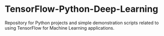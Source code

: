 # TensorFlow-Python-Deep-Learning
Repository for Python projects and simple demonstration scripts related to using TensorFlow for Machine Learning applications.
